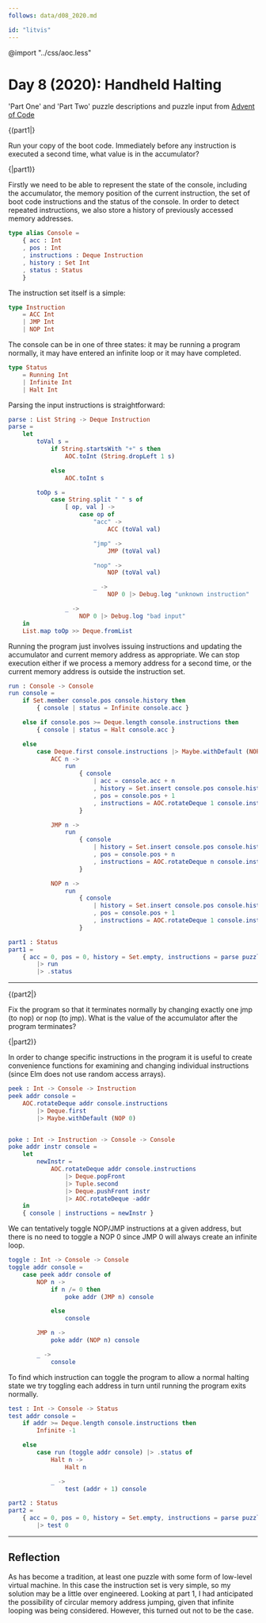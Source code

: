```yaml
---
follows: data/d08_2020.md

id: "litvis"
---
```


@import "../css/aoc.less"

# Day 8 (2020): Handheld Halting

'Part One' and 'Part Two' puzzle descriptions and puzzle input from [Advent of Code](https://adventofcode.com/2020/day/8)

{(part1|}

Run your copy of the boot code. Immediately before any instruction is executed a second time, what value is in the accumulator?

{|part1)}

Firstly we need to be able to represent the state of the console, including the accumulator, the memory position of the current instruction, the set of boot code instructions and the status of the console. In order to detect repeated instructions, we also store a history of previously accessed memory addresses.

```elm {l}
type alias Console =
    { acc : Int
    , pos : Int
    , instructions : Deque Instruction
    , history : Set Int
    , status : Status
    }
```

The instruction set itself is a simple:

```elm {l}
type Instruction
    = ACC Int
    | JMP Int
    | NOP Int
```

The console can be in one of three states: it may be running a program normally, it may have entered an infinite loop or it may have completed.

```elm {l}
type Status
    = Running Int
    | Infinite Int
    | Halt Int
```

Parsing the input instructions is straightforward:

```elm {l}
parse : List String -> Deque Instruction
parse =
    let
        toVal s =
            if String.startsWith "+" s then
                AOC.toInt (String.dropLeft 1 s)

            else
                AOC.toInt s

        toOp s =
            case String.split " " s of
                [ op, val ] ->
                    case op of
                        "acc" ->
                            ACC (toVal val)

                        "jmp" ->
                            JMP (toVal val)

                        "nop" ->
                            NOP (toVal val)

                        _ ->
                            NOP 0 |> Debug.log "unknown instruction"

                _ ->
                    NOP 0 |> Debug.log "bad input"
    in
    List.map toOp >> Deque.fromList
```

Running the program just involves issuing instructions and updating the accumulator and current memory address as appropriate. We can stop execution either if we process a memory address for a second time, or the current memory address is outside the instruction set.

```elm {l}
run : Console -> Console
run console =
    if Set.member console.pos console.history then
        { console | status = Infinite console.acc }

    else if console.pos >= Deque.length console.instructions then
        { console | status = Halt console.acc }

    else
        case Deque.first console.instructions |> Maybe.withDefault (NOP 0) of
            ACC n ->
                run
                    { console
                        | acc = console.acc + n
                        , history = Set.insert console.pos console.history
                        , pos = console.pos + 1
                        , instructions = AOC.rotateDeque 1 console.instructions
                    }

            JMP n ->
                run
                    { console
                        | history = Set.insert console.pos console.history
                        , pos = console.pos + n
                        , instructions = AOC.rotateDeque n console.instructions
                    }

            NOP n ->
                run
                    { console
                        | history = Set.insert console.pos console.history
                        , pos = console.pos + 1
                        , instructions = AOC.rotateDeque 1 console.instructions
                    }
```

```elm {l r}
part1 : Status
part1 =
    { acc = 0, pos = 0, history = Set.empty, instructions = parse puzzleInput, status = Running 0 }
        |> run
        |> .status
```

---

{(part2|}

Fix the program so that it terminates normally by changing exactly one jmp (to nop) or nop (to jmp). What is the value of the accumulator after the program terminates?

{|part2)}

In order to change specific instructions in the program it is useful to create convenience functions for examining and changing individual instructions (since Elm does not use random access arrays).

```elm {l}
peek : Int -> Console -> Instruction
peek addr console =
    AOC.rotateDeque addr console.instructions
        |> Deque.first
        |> Maybe.withDefault (NOP 0)


poke : Int -> Instruction -> Console -> Console
poke addr instr console =
    let
        newInstr =
            AOC.rotateDeque addr console.instructions
                |> Deque.popFront
                |> Tuple.second
                |> Deque.pushFront instr
                |> AOC.rotateDeque -addr
    in
    { console | instructions = newInstr }
```

We can tentatively toggle NOP/JMP instructions at a given address, but there is no need to toggle a NOP 0 since JMP 0 will always create an infinite loop.

```elm {l}
toggle : Int -> Console -> Console
toggle addr console =
    case peek addr console of
        NOP n ->
            if n /= 0 then
                poke addr (JMP n) console

            else
                console

        JMP n ->
            poke addr (NOP n) console

        _ ->
            console
```

To find which instruction can toggle the program to allow a normal halting state we try toggling each address in turn until running the program exits normally.

```elm {l}
test : Int -> Console -> Status
test addr console =
    if addr >= Deque.length console.instructions then
        Infinite -1

    else
        case run (toggle addr console) |> .status of
            Halt n ->
                Halt n

            _ ->
                test (addr + 1) console
```

```elm {l r}
part2 : Status
part2 =
    { acc = 0, pos = 0, history = Set.empty, instructions = parse puzzleInput, status = Running 0 }
        |> test 0
```

---

## Reflection

As has become a tradition, at least one puzzle with some form of low-level virtual machine. In this case the instruction set is very simple, so my solution may be a little over engineered. Looking at part 1, I had anticipated the possibility of circular memory address jumping, given that infinite looping was being considered. However, this turned out not to be the case.
